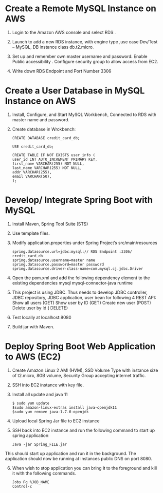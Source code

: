 # Create a Remote MySQL Instance on AWS
1.	Login to the Amazon AWS console and select RDS .

2.	Launch to add a new RDS instance, with engine type ,use case Dev/Test – MySQL,  DB instance class db.t2.micro.

3.	Set up and remember own master username and password. Enable Public accessibility . Configure security group to allow access from EC2.

4.	Write down RDS Endpoint and Port Number 3306

 


# Create a User Database in MySQL Instance on AWS
1.	Install, Configure, and Start MySQL Workbench, Connected to RDS with master name and password.
2.	Create database in Wrokbench:


		CREATE DATABASE credit_card_db;

		USE credit_card_db;

		CREATE TABLE IF NOT EXISTS user_info (
		user_id INT AUTO_INCREMENT PRIMARY KEY,
		first_name VARCHAR(255) NOT NULL,
		last_name VARCHAR(255) NOT NULL,
		addr VARCHAR(255),
		email VARCHAR(50),
		);

# Develop/ Integrate Spring Boot with MySQL
1.	Install Maven, Spring Tool Suite (STS)
 
2.	Use template files.
3.	Modify application.properties under Spring Project’s src/main/resources

		spring.datasource.url=jdbc:mysql:// RDS Endpoint :3306/ credit_card_db 
		spring.datasource.username=master name
		spring.datasource.password=master password
		spring.datasource.driver-class-name=com.mysql.cj.jdbc.Driver

4.	Open the pom.xml and add the following dependency element to the existing dependencies
		<dependency>
		<groupId>mysql</groupId>
		<artifactId>mysql-connector-java</artifactId>
		<scope>runtime</scope>
		</dependency>
5.	This project is using JDBC. Thus needs to develop JDBC controller, JDBC repository, JDBC application, user bean for following 4 REST API:
Show all users (GET)
Show user by ID (GET)
Create new user (POST)
Delete user by Id ( DELETE)

6.	Test locally at localhost:8080
7.	Build jar with Maven.
 


# Deploy Spring Boot Web Application to AWS (EC2)

1.	Create Amazon Linux 2 AMI (HVM), SSD Volume Type with instance size of t2.micro, 8GB volume, Security Group accepting internet traffic. 
 

2.	SSH into EC2 instance with key file.

3.	Install all update and java 11

		$ sudo yum update
		$sudo amazon-linux-extras install java-openjdk11
		$sudo yum remove java-1.7.0-openjdk

4.	Upload local Spring Jar file to EC2 instance
5.	SSH back into EC2 instance and run the following command to start up spring application:

		Java -jar Spring_FILE.jar

This should start up application and run it in the background. The application should now be running at instances public DNS on port 8080. 

6.	When wish to stop  application you can bring it to the foreground and kill it with the following commands.

		Jobs Fg %JOB_NAME
		Control-c

